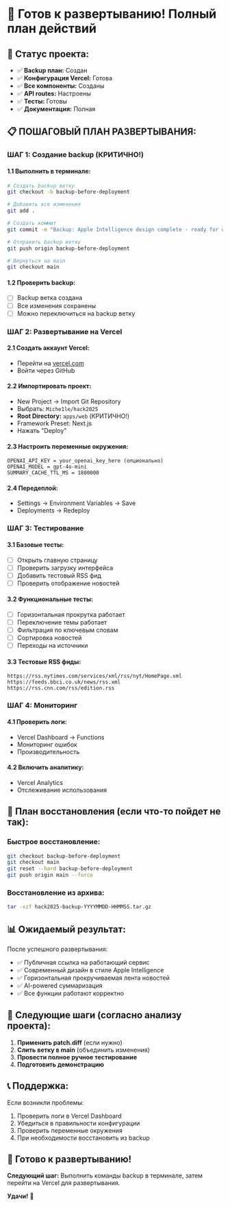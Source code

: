 # 🚀 Готов к развертыванию! Полный план действий

## 🎯 **Статус проекта:**
- ✅ **Backup план:** Создан
- ✅ **Конфигурация Vercel:** Готова
- ✅ **Все компоненты:** Созданы
- ✅ **API routes:** Настроены
- ✅ **Тесты:** Готовы
- ✅ **Документация:** Полная

## 📋 **ПОШАГОВЫЙ ПЛАН РАЗВЕРТЫВАНИЯ:**

### **ШАГ 1: Создание backup (КРИТИЧНО!)**

#### 1.1 Выполнить в терминале:
```bash
# Создать backup ветку
git checkout -b backup-before-deployment

# Добавить все изменения
git add .

# Создать коммит
git commit -m "Backup: Apple Intelligence design complete - ready for deployment"

# Отправить backup ветку
git push origin backup-before-deployment

# Вернуться на main
git checkout main
```

#### 1.2 Проверить backup:
- [ ] Backup ветка создана
- [ ] Все изменения сохранены
- [ ] Можно переключиться на backup ветку

### **ШАГ 2: Развертывание на Vercel**

#### 2.1 Создать аккаунт Vercel:
- Перейти на [vercel.com](https://vercel.com)
- Войти через GitHub

#### 2.2 Импортировать проект:
- New Project → Import Git Repository
- Выбрать: `Miche1le/hack2025`
- **Root Directory:** `apps/web` (КРИТИЧНО!)
- Framework Preset: Next.js
- Нажать "Deploy"

#### 2.3 Настроить переменные окружения:
```
OPENAI_API_KEY = your_openai_key_here (опционально)
OPENAI_MODEL = gpt-4o-mini
SUMMARY_CACHE_TTL_MS = 1800000
```

#### 2.4 Передеплой:
- Settings → Environment Variables → Save
- Deployments → Redeploy

### **ШАГ 3: Тестирование**

#### 3.1 Базовые тесты:
- [ ] Открыть главную страницу
- [ ] Проверить загрузку интерфейса
- [ ] Добавить тестовый RSS фид
- [ ] Проверить отображение новостей

#### 3.2 Функциональные тесты:
- [ ] Горизонтальная прокрутка работает
- [ ] Переключение темы работает
- [ ] Фильтрация по ключевым словам
- [ ] Сортировка новостей
- [ ] Переходы на источники

#### 3.3 Тестовые RSS фиды:
```
https://rss.nytimes.com/services/xml/rss/nyt/HomePage.xml
https://feeds.bbci.co.uk/news/rss.xml
https://rss.cnn.com/rss/edition.rss
```

### **ШАГ 4: Мониторинг**

#### 4.1 Проверить логи:
- Vercel Dashboard → Functions
- Мониторинг ошибок
- Производительность

#### 4.2 Включить аналитику:
- Vercel Analytics
- Отслеживание использования

## 🚨 **План восстановления (если что-то пойдет не так):**

### Быстрое восстановление:
```bash
git checkout backup-before-deployment
git checkout main
git reset --hard backup-before-deployment
git push origin main --force
```

### Восстановление из архива:
```bash
tar -xzf hack2025-backup-YYYYMMDD-HHMMSS.tar.gz
```

## 📊 **Ожидаемый результат:**

После успешного развертывания:
- ✅ Публичная ссылка на работающий сервис
- ✅ Современный дизайн в стиле Apple Intelligence
- ✅ Горизонтальная прокручиваемая лента новостей
- ✅ AI-powered суммаризация
- ✅ Все функции работают корректно

## 🔄 **Следующие шаги (согласно анализу проекта):**

1. **Применить patch.diff** (если нужно)
2. **Слить ветку в main** (объединить изменения)
3. **Провести полное ручное тестирование**
4. **Подготовить демонстрацию**

## 📞 **Поддержка:**

Если возникли проблемы:
1. Проверить логи в Vercel Dashboard
2. Убедиться в правильности конфигурации
3. Проверить переменные окружения
4. При необходимости восстановить из backup

## 🎉 **Готово к развертыванию!**

**Следующий шаг:** Выполнить команды backup в терминале, затем перейти на Vercel для развертывания.

**Удачи!** 🚀

